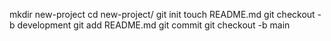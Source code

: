 mkdir new-project
cd new-project/
git init
touch README.md
git checkout -b development
git add README.md
git commit 
git checkout -b main
